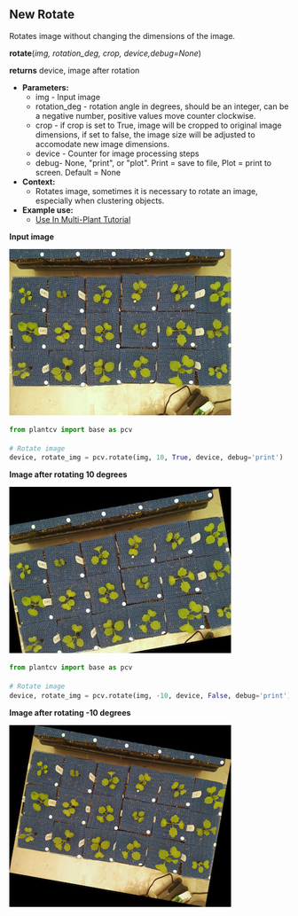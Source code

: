## New Rotate

Rotates image without changing the dimensions of the image.

**rotate**(*img, rotation_deg, crop, device,debug=None*)

**returns** device, image after rotation

- **Parameters:**
    - img - Input image
    - rotation_deg - rotation angle in degrees, should be an integer, can be a negative number, positive values move counter clockwise.
    - crop - if crop is set to True, image will be cropped to original image dimensions, if set to false, the image size will be adjusted to accomodate new image dimensions.
    - device - Counter for image processing steps
    - debug- None, "print", or "plot". Print = save to file, Plot = print to screen. Default = None
- **Context:**
    - Rotates image, sometimes it is necessary to rotate an image, especially when clustering objects.
- **Example use:**
    - [Use In Multi-Plant Tutorial](multi-plant_tutorial.md)
    
**Input image**

![Screenshot](img/documentation_images/rotate2/34_whitebalance.jpg)

```python
from plantcv import base as pcv

# Rotate image
device, rotate_img = pcv.rotate(img, 10, True, device, debug='print')
```

**Image after rotating 10 degrees**

![Screenshot](img/documentation_images/rotate2/10_rotated_img.jpg)

```python
from plantcv import base as pcv

# Rotate image
device, rotate_img = pcv.rotate(img, -10, device, False, debug='print')
```

**Image after rotating -10 degrees**

![Screenshot](img/documentation_images/rotate2/8_rotated_img.png)
